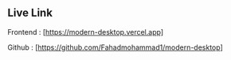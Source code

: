 
## Live Link

Frontend : [https://modern-desktop.vercel.app]

Github : [https://github.com/Fahadmohammad1/modern-desktop]

